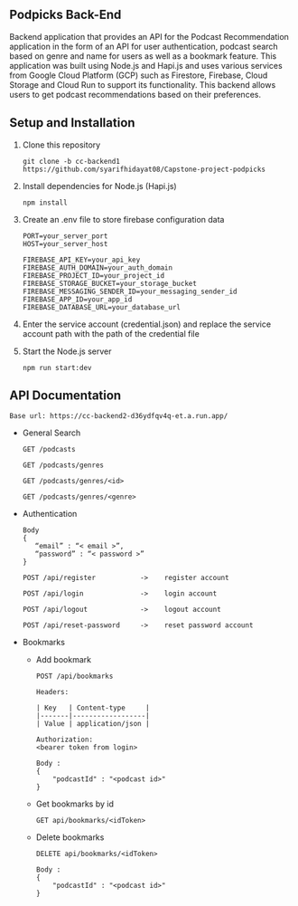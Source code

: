 ## Podpicks Back-End
Backend application that provides an API for the Podcast Recommendation application in the form of an API for user authentication, podcast search based on genre and name for users as well as a bookmark feature. This application was built using Node.js and Hapi.js and uses various services from Google Cloud Platform (GCP) such as Firestore, Firebase, Cloud Storage and Cloud Run to support its functionality. This backend allows users to get podcast recommendations based on their preferences.

## Setup and Installation
1. Clone this repository
   ```
   git clone -b cc-backend1 https://github.com/syarifhidayat08/Capstone-project-podpicks
   ```
   
2. Install dependencies for Node.js (Hapi.js)
   ```
   npm install
   ```
   
3. Create an .env file to store firebase configuration data
   ```
   PORT=your_server_port
   HOST=your_server_host
   
   FIREBASE_API_KEY=your_api_key
   FIREBASE_AUTH_DOMAIN=your_auth_domain
   FIREBASE_PROJECT_ID=your_project_id
   FIREBASE_STORAGE_BUCKET=your_storage_bucket
   FIREBASE_MESSAGING_SENDER_ID=your_messaging_sender_id
   FIREBASE_APP_ID=your_app_id
   FIREBASE_DATABASE_URL=your_database_url
   ```
   
4. Enter the service account (credential.json) and replace the service account path with the path of the credential file
   
5. Start the Node.js server
   ```
   npm run start:dev
   ```

## API Documentation
```
Base url: https://cc-backend2-d36ydfqv4q-et.a.run.app/
```

- General Search
  ```
  GET /podcasts
  ```
  ```
  GET /podcasts/genres
  ```
  ```
  GET /podcasts/genres/<id>
  ```
  ```
  GET /podcasts/genres/<genre>
  ```

- Authentication
  ```
  Body
  {
     “email” : “< email >”,
     “password” : “< password >”
  }
  ```

  ```
  POST /api/register           ->    register account
  ```
  ```
  POST /api/login              ->    login account
  ```
  ```
  POST /api/logout             ->    logout account
  ```
  ```
  POST /api/reset-password     ->    reset password account
  ```
  
- Bookmarks
  - Add bookmark

    ```
    POST /api/bookmarks
  
    Headers:
  
    | Key   | Content-type     | 
    |-------|------------------|
    | Value | application/json |

    Authorization:
    <bearer token from login>

    Body :
    {
        "podcastId" : "<podcast id>"
    }
    ```

  - Get bookmarks by id
    ```
    GET api/bookmarks/<idToken>
    ```

  - Delete bookmarks
    ```
    DELETE api/bookmarks/<idToken>

    Body :
    {
        "podcastId" : "<podcast id>"
    }
    ```

